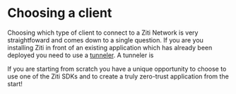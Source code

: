 # Choosing a client

Choosing which type of client to connect to a Ziti Network is very straightfoward and comes down to a single question.
If you are you installing Ziti in front of an existing application which has already been deployed you need to use a
[tunneler](tunneler.md). A tunneler is 

If you are starting from scratch you have a unique opportunity to choose to use one of the Ziti SDKs and to create a
truly zero-trust application from the start!